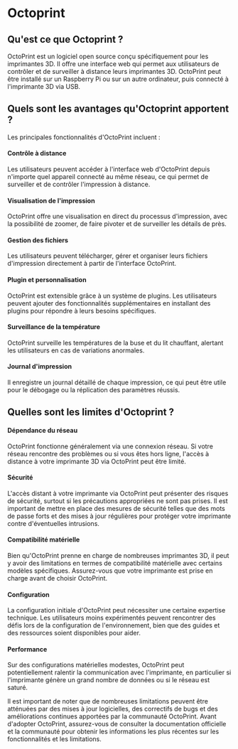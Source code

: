 # Octoprint

## Qu'est ce que Octoprint ?

OctoPrint est un logiciel open source conçu spécifiquement pour les imprimantes 3D. Il offre une interface web qui permet aux utilisateurs de contrôler et de surveiller à distance leurs imprimantes 3D. OctoPrint peut être installé sur un Raspberry Pi ou sur un autre ordinateur, puis connecté à l'imprimante 3D via USB.

## Quels sont les avantages qu'Octoprint apportent ?

Les principales fonctionnalités d'OctoPrint incluent :

#### Contrôle à distance
Les utilisateurs peuvent accéder à l'interface web d'OctoPrint depuis n'importe quel appareil connecté au même réseau, ce qui permet de surveiller et de contrôler l'impression à distance.

#### Visualisation de l'impression
OctoPrint offre une visualisation en direct du processus d'impression, avec la possibilité de zoomer, de faire pivoter et de surveiller les détails de près.

#### Gestion des fichiers
Les utilisateurs peuvent télécharger, gérer et organiser leurs fichiers d'impression directement à partir de l'interface OctoPrint.

#### Plugin et personnalisation
OctoPrint est extensible grâce à un système de plugins. Les utilisateurs peuvent ajouter des fonctionnalités supplémentaires en installant des plugins pour répondre à leurs besoins spécifiques.

#### Surveillance de la température
OctoPrint surveille les températures de la buse et du lit chauffant, alertant les utilisateurs en cas de variations anormales.

#### Journal d'impression
Il enregistre un journal détaillé de chaque impression, ce qui peut être utile pour le débogage ou la réplication des paramètres réussis.

## Quelles sont les limites d'Octoprint ?

#### Dépendance du réseau
OctoPrint fonctionne généralement via une connexion réseau. Si votre réseau rencontre des problèmes ou si vous êtes hors ligne, l'accès à distance à votre imprimante 3D via OctoPrint peut être limité.

#### Sécurité
L'accès distant à votre imprimante via OctoPrint peut présenter des risques de sécurité, surtout si les précautions appropriées ne sont pas prises. Il est important de mettre en place des mesures de sécurité telles que des mots de passe forts et des mises à jour régulières pour protéger votre imprimante contre d'éventuelles intrusions.

#### Compatibilité matérielle
Bien qu'OctoPrint prenne en charge de nombreuses imprimantes 3D, il peut y avoir des limitations en termes de compatibilité matérielle avec certains modèles spécifiques. Assurez-vous que votre imprimante est prise en charge avant de choisir OctoPrint.

#### Configuration
La configuration initiale d'OctoPrint peut nécessiter une certaine expertise technique. Les utilisateurs moins expérimentés peuvent rencontrer des défis lors de la configuration de l'environnement, bien que des guides et des ressources soient disponibles pour aider.

#### Performance
Sur des configurations matérielles modestes, OctoPrint peut potentiellement ralentir la communication avec l'imprimante, en particulier si l'imprimante génère un grand nombre de données ou si le réseau est saturé.

Il est important de noter que de nombreuses limitations peuvent être atténuées par des mises à jour logicielles, des correctifs de bugs et des améliorations continues apportées par la communauté OctoPrint. Avant d'adopter OctoPrint, assurez-vous de consulter la documentation officielle et la communauté pour obtenir les informations les plus récentes sur les fonctionnalités et les limitations.
